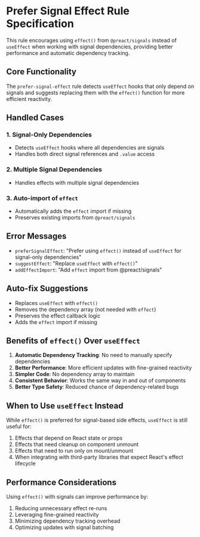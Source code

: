 # Prefer Signal Effect Rule Specification

This rule encourages using `effect()` from `@preact/signals` instead of `useEffect` when working with signal dependencies, providing better performance and automatic dependency tracking.

## Core Functionality

The `prefer-signal-effect` rule detects `useEffect` hooks that only depend on signals and suggests replacing them with the `effect()` function for more efficient reactivity.

## Handled Cases

### 1. Signal-Only Dependencies

- Detects `useEffect` hooks where all dependencies are signals
- Handles both direct signal references and `.value` access

### 2. Multiple Signal Dependencies

- Handles effects with multiple signal dependencies

### 3. Auto-import of `effect`

- Automatically adds the `effect` import if missing
- Preserves existing imports from `@preact/signals`

## Error Messages

- `preferSignalEffect`: "Prefer using `effect()` instead of `useEffect` for signal-only dependencies"
- `suggestEffect`: "Replace `useEffect` with `effect()`"
- `addEffectImport`: "Add `effect` import from @preact/signals"

## Auto-fix Suggestions

- Replaces `useEffect` with `effect()`
- Removes the dependency array (not needed with `effect`)
- Preserves the effect callback logic
- Adds the `effect` import if missing

## Benefits of `effect()` Over `useEffect`

1. **Automatic Dependency Tracking**: No need to manually specify dependencies
2. **Better Performance**: More efficient updates with fine-grained reactivity
3. **Simpler Code**: No dependency array to maintain
4. **Consistent Behavior**: Works the same way in and out of components
5. **Better Type Safety**: Reduced chance of dependency-related bugs

## When to Use `useEffect` Instead

While `effect()` is preferred for signal-based side effects, `useEffect` is still useful for:

1. Effects that depend on React state or props
2. Effects that need cleanup on component unmount
3. Effects that need to run only on mount/unmount
4. When integrating with third-party libraries that expect React's effect lifecycle

## Performance Considerations

Using `effect()` with signals can improve performance by:

1. Reducing unnecessary effect re-runs
2. Leveraging fine-grained reactivity
3. Minimizing dependency tracking overhead
4. Optimizing updates with signal batching
